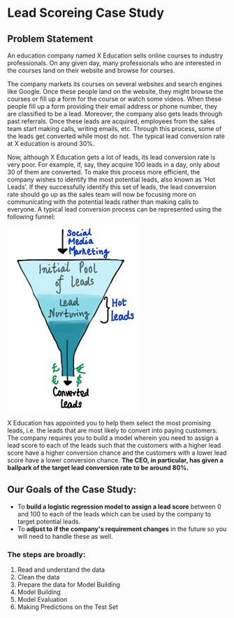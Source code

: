 # Lead Scoreing Case Study

## Problem Statement

An education company named X Education sells online courses to industry professionals. On any given day, many professionals who are interested in the courses land on their website and browse for courses.

The company markets its courses on several websites and search engines like Google. Once these people land on the website, they might browse the courses or fill up a form for the course or watch some videos. When these people fill up a form providing their email address or phone number, they are classified to be a lead. Moreover, the company also gets leads through past referrals. Once these leads are acquired, employees from the sales team start making calls, writing emails, etc. Through this process, some of the leads get converted while most do not. The typical lead conversion rate at X education is around 30%.

Now, although X Education gets a lot of leads, its lead conversion rate is very poor. For example, if, say, they acquire 100 leads in a day, only about 30 of them are converted. To make this process more efficient, the company wishes to identify the most potential leads, also known as ‘Hot Leads’. If they successfully identify this set of leads, the lead conversion rate should go up as the sales team will now be focusing more on communicating with the potential leads rather than making calls to everyone. A typical lead conversion process can be represented using the following funnel:

<img src= 'https://github.com/sarojkumarpramanik/Lead_Scoreing_Case_Study/blob/b0c010dae091cbe20de95594701cdc43f4f0023d/image-20221222-234109.png' >

X Education has appointed you to help them select the most promising leads, i.e. the leads that are most likely to convert into paying customers. The company requires you to build a model wherein you need to assign a lead score to each of the leads such that the customers with a higher lead score have a higher conversion chance and the customers with a lower lead score have a lower conversion chance. **The CEO, in particular, has given a ballpark of the target lead conversion rate to be around 80%.**

## Our Goals of the Case Study:

- To **build a logistic regression model to assign a lead score** between 0 and 100 to each of the leads which can be used by the company to target potential leads. 
- To **adjust to if the company's requirement changes** in the future so you will need to handle these as well.

### The steps are broadly:

1. Read and understand the data
2. Clean the data
3. Prepare the data for Model Building
4. Model Building
5. Model Evaluation
6. Making Predictions on the Test Set

